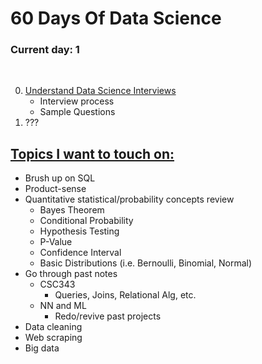 # 60 Days Of Data Science

### **Current day:** 1
</br>

0. [Understand Data Science Interviews](./Day0.md)
    * Interview process
    * Sample Questions 
1. ???

## <u>**Topics I want to touch on:**</u>
* Brush up on SQL
* Product-sense
* Quantitative statistical/probability concepts review
  * Bayes Theorem
  * Conditional Probability
  * Hypothesis Testing
  * P-Value
  * Confidence Interval
  * Basic Distributions (i.e. Bernoulli, Binomial, Normal)
* Go through past notes
  * CSC343
    * Queries, Joins, Relational Alg, etc.
  * NN and ML
    * Redo/revive past projects
* Data cleaning
* Web scraping
* Big data
